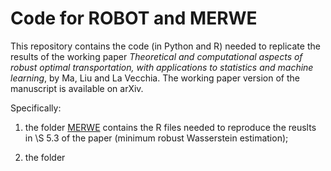 # Code for ROBOT and MERWE

This repository contains the code (in Python and R) needed to replicate the results of the working paper 
*Theoretical and computational aspects of robust optimal transportation, with applications to statistics and machine learning*, by Ma, Liu and La Vecchia. The working paper version of the manuscript is available on arXiv.


Specifically:

1. the folder [MERWE](https://github.com/dvdlvc/Robust-optimal-transportation/tree/main/MERWE) contains the R files needed to reproduce the reuslts in \S 5.3 of the paper (minimum robust Wasserstein estimation);

2. the folder 


